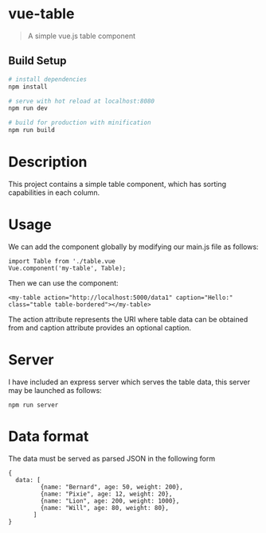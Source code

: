 # vue-table

> A simple vue.js table component

## Build Setup

``` bash
# install dependencies
npm install

# serve with hot reload at localhost:8080
npm run dev

# build for production with minification
npm run build
```

# Description
This project contains a simple table component, which has sorting capabilities in each column.

# Usage
We can add the component globally by modifying our main.js file as follows:

```
import Table from './table.vue
Vue.component('my-table', Table);
```

Then we can use the component:

`<my-table action="http://localhost:5000/data1" caption="Hello:" class="table table-bordered"></my-table>`

The action attribute represents the URI where table data can be obtained from and caption attribute provides an optional caption.

# Server
I have included an express server which serves the table data, this server may be launched as follows:

`npm run server`

# Data format
The data must be served as parsed JSON in the following form

```
{
  data: [
         {name: "Bernard", age: 50, weight: 200},
         {name: "Pixie", age: 12, weight: 20},
         {name: "Lion", age: 200, weight: 1000},
         {name: "Will", age: 80, weight: 80},
       ]
}
```